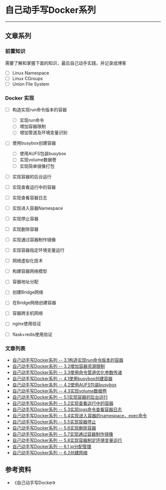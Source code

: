 #  自己动手写Docker系列
***

## 文章系列
### 前置知识
需要了解和掌握下面的知识，最后自己动手实践，并记录成博客

- [ ] Linux Namespace
- [ ] Linux CGroups
- [ ] Union File System

### Docker 实现
- [ ] 构造实现run命令版本的容器
	- [ ] 实现run命令
	- [ ] 增加容器限制
	- [ ] 增加管道及环境变量识别
- [ ] 使用busybox创建容器
  - [ ] 使用AUFS包装busybox
  - [ ] 实现volume数据卷
  - [ ] 实现简单镜像打包

- [ ] 实现容器的后台运行
- [ ] 实现查看运行中的容器
- [ ] 实现查看容器日志
- [ ] 实现进入容器Namespace
- [ ] 实现停止容器
- [ ] 实现删除容器
- [ ] 实现通过容器制作镜像
- [ ] 实现容器指定环境变量运行 

- [ ] 网络虚拟化技术
- [ ] 构建容器网络模型
- [ ] 容器地址分配
- [ ] 创建Bridge网络
- [ ] 在Bridge网络创建容器
- [ ] 容器跨主机网络

- [ ] nginx使用验证
- [ ] flask+redis使用验证

### 文章列表
- [自己动手写Docker系列 -- 3.1构造实现run命令版本的容器](https://juejin.cn/post/7081379481910411294)
- [自己动手写Docker系列 -- 3.2增加容器资源限制](https://juejin.cn/post/7081757532053569543)
- [自己动手写Docker系列 -- 3.3使用命令管道优化参数传递](https://juejin.cn/post/7082082864098967565)
- [自己动手写Docker系列 -- 4.1使用busybox创建容器](https://juejin.cn/post/7082480992614613022)
- [自己动手写Docker系列 -- 4.2使用AUFS包装busybox](https://juejin.cn/post/7082873999872491527)
- [自己动手写Docker系列 -- 4.3实现volume数据卷](https://juejin.cn/post/7083203141440634916)
- [自己动手写Docker系列 -- 5.1实现容器的后台运行](https://juejin.cn/post/7083606684358148103)
- [自己动手写Docker系列 -- 5.2实现查看运行中的容器](https://juejin.cn/post/7083966324442923015)
- [自己动手写Docker系列 -- 5.3实现logs命令查看容器日志](https://juejin.cn/post/7084371162905444382)
- [自己动手写Docker系列 -- 5.4实现进入容器的namespace，exec命令](https://juejin.cn/post/7084729876522991653)
- [自己动手写Docker系列 -- 5.5实现容器停止](https://juejin.cn/post/7085077429412167693)
- [自己动手写Docker系列 -- 5.6实现删除容器](https://juejin.cn/post/7085465652336525320)
- [自己动手写Docker系列 -- 5.7实现通过容器制作镜像](https://juejin.cn/post/7086069688664326157)
- [自己动手写Docker系列 -- 5.8实现容器制定环境变量运行](https://juejin.cn/post/7086220954551975973)
- [自己动手写Docker系列 -- 6.1 ip分配管理](https://juejin.cn/post/7086559244275122207)
- [自己动手写Docker系列 -- 6.2创建网络](https://juejin.cn/post/7087038556614426654)

## 参考资料
- 《自己动手写Docker》